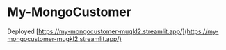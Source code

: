 # My-MongoCustomer

Deployed [https://my-mongocustomer-mugkl2.streamlit.app/](https://my-mongocustomer-mugkl2.streamlit.app/)
